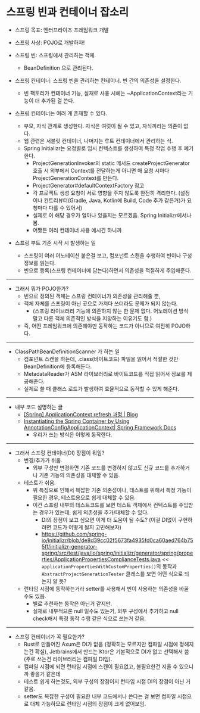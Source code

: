 # 스프링 빈과 컨테이너 잡소리

- 스프링 목표: 엔터프라이즈 프레임워크 개발
- 스프링 사상: POJO로 개발하자!

- 스프링 빈: 스프링에서 관리하는 객체.
    - BeanDefinition 으로 관리된다.
- 스프링 컨테이너: 스프링 빈을 관리하는 컨테이너. 빈 간의 의존성을 설정한다.
    - 빈 팩토리가 컨테이너 기능, 실재로 사용 시에는 ~ApplicationContext라는 기능이 더 추가된 걸 쓴다.
- 스프링 컨테이너는 여러 개 존재할 수 있다.
    - 부모, 자식 관계로 생성한다. 자식은 여럿이 될 수 있고, 자식끼리는 의존이 없다.
    - 웹 관련은 서블릿 컨테이너, 나머지는 루트 컨테이너에서 관리하는 식.
    - Spring Initializr는 요청별로 임시 컨텍스트를 생성하여 특정 작업 수행 후 폐기한다.
        - ProjectGenerationInvoker의 static 메서드 createProjectGenerator 호출 시 외부에서 Context를 전달하는게 아니면 매 요청 시마다 ProjectGenerationContext를 만든다.
        - ProjectGenerator#defaultContextFactory 참고
        - 각 프로젝트 생성 요청이 서로 영향을 주지 않도록 완전히 격리한다. (설정이나 컨트리뷰터(Gradle, Java, Kotlin에 Build, Code 추가 같은거)가 요청마다 다를 수 있어서)
        - 실제로 이 해당 경우가 얼마나 있을지는 모르겠음. Spring Initializr에서나 봄.
        - 어쨌든 여러 컨테이너 사용 예시긴 하니까
- 스프링 부트 기준 시작 시 발생하는 일
    - 스프링이 여러 어노테이션 붙은걸 보고, 컴포넌트 스캔을 수행하여 빈이나 구성 정보를 읽는다. 
    - 빈으로 등록(스프링 컨테이너에 담는다)하면서 의존성을 적절하게 주입해준다.

---

- 그래서 뭐가 POJO한가?
    - 빈으로 정의된 객체는 스프링 컨테이너가 의존성을 관리해줄 뿐, 
    - 객체 자체를 스프링이 아닌 곳으로 가져다 쓰더라도 문제가 되지 않는다. 
        - (스프링 라이브러리 기능에 의존하지 않는 한 문제 없다. 어노테이션 방식 말고 다른 객체 의존적인 방식을 지양하는 이유기도 함.)
    - 즉, 어떤 프레임워크에 의존해야만 동작하는 코드가 아니므로 여전히 POJO하다.

---

- ClassPathBeanDefinitionScanner 가 하는 일
    - 컴포넌트 스캔을 하는데, .class(바이트코드) 파일을 읽어서 적절한 것만 BeanDefinition에 등록해둔다.
    - MetadataReader가 ASM 라이브러리로 바이트코드를 직접 읽어서 정보를 제공해준다.
    - 실제로 쓸 때 클래스 로드가 발생하여 효율적으로 동작할 수 있게 해준다.

---

- 내부 코드 설명하는 글
    - [[Spring] ApplicationContext refresh 과정 | Blog](https://pplenty.tistory.com/6)
    - [Instantiating the Spring Container by Using AnnotationConfigApplicationContext| Spring Framework Docs](https://docs.spring.io/spring-framework/reference/core/beans/java/instantiating-container.html#beans-java-instantiating-container-scan)
        - 우리가 쓰는 방식은 이렇게 동작한다.

---

- 그래서 스프링 컨테이너(DI) 장점이 뭐임?
    - 변경/추가가 쉬움. 
        - 외부 구성만 변경하면 기존 코드를 변경하지 않고도 신규 코드를 추가하거나 기존 기능의 의존성을 대체할 수 있음.
    - 테스트가 쉬움.
        - 위 특징으로 인해서 복잡한 기존 의존성이나, 테스트를 위해서 특정 기능이 필요한 경우, 테스트용으로 쉽게 대체할 수 있음.
        - 이건 스프링 내부의 테스트코드를 보면 테스트 객체에서 컨텍스트를 주입받는 경우가 있는데, 쉽게 의존성을 추가/대체할 수 있다.
            - DI의 장점이 보고 싶으면 이게 더 도움이 될 수도? (이걸 DI없이 구현하려면 코드가 어떻게 될지 고민해보자)
            - https://github.com/spring-io/initializr/blob/de8d39cc02f5673fa4935fd0ca60aed764b755ff/initializr-generator-spring/src/test/java/io/spring/initializr/generator/spring/properties/ApplicationPropertiesComplianceTests.java << `applicationPropertiesWithCustomProperties()`의 동작과 `AbstractProjectGenerationTester` 클래스를 보면 어떤 식으로 되는지 알 듯?
    - 런타임 시점에 동작하는거라 setter를 사용해서 빈이 사용하는 의존성을 바꿀 수도 있음.
        - 별로 추천하는 동작은 아닌거 같지만.
        - 실재로 내부적으론 null 일수도 있는거, 외부 구성에서 추가하고 null check해서 특정 동작 수행 같은 식으로 쓰는거 같음.

---

- 스프링 컨테이너가 꼭 필요한가?
    - Rust로 만들어진 Axum은 DI가 없음 (정확히는 모르지만 컴파일 시점에 정해지는건 확실), Jetbrains에서 만드는 Ktor은 기본적으로 DI가 없고 선택해서 씀 (주로 쓰는건 라이브러리는 컴파일 DI임).
    - 컴파일 시점에 되면 런타임 시점에 스캔이 필요없고, 불필요한건 지울 수 있으니까 좋을거 같은데
    - 테스트 쉽게 하는것도, 외부 구성의 장점이지 런타임 시점 DI의 장점이 아닌 거 같음.
    - setter도 복잡한 구성이 필요한 내부 코드에서나 쓴다는 걸 보면 컴파일 시점으로 대체 가능하므로 런타임 시점의 장점이 크게 없어보임.
